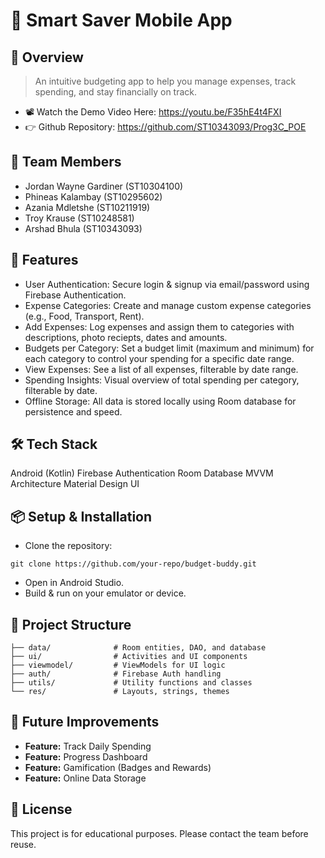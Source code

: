 # 💸 Smart Saver Mobile App
## 🧭 Overview
> An intuitive budgeting app to help you manage expenses, track spending, and stay financially on track.
- 📽️ Watch the Demo Video Here: https://youtu.be/F35hE4t4FXI
- 👉 Github Repository: https://github.com/ST10343093/Prog3C_POE 

## 👥 Team Members
- Jordan Wayne Gardiner (ST10304100)
- Phineas Kalambay (ST10295602)
- Azania Mdletshe (ST10211919)
- Troy Krause (ST10248581)
- Arshad Bhula (ST10343093)

## 📱 Features
- User Authentication: Secure login & signup via email/password using Firebase Authentication.
- Expense Categories: Create and manage custom expense categories (e.g., Food, Transport, Rent).
- Add Expenses: Log expenses and assign them to categories with descriptions, photo reciepts, dates and amounts.
- Budgets per Category: Set a budget limit (maximum and minimum) for each category to control your spending for a specific date range.
- View Expenses: See a list of all expenses, filterable by date range.
- Spending Insights: Visual overview of total spending per category, filterable by date.
- Offline Storage: All data is stored locally using Room database for persistence and speed.

## 🛠️ Tech Stack
Android (Kotlin)
Firebase Authentication
Room Database
MVVM Architecture
Material Design UI

## 📦 Setup & Installation
- Clone the repository:
```
git clone https://github.com/your-repo/budget-buddy.git
```
- Open in Android Studio.
- Build & run on your emulator or device.

## 📂 Project Structure
```
├── data/              # Room entities, DAO, and database
├── ui/                # Activities and UI components
├── viewmodel/         # ViewModels for UI logic
├── auth/              # Firebase Auth handling
├── utils/             # Utility functions and classes
└── res/               # Layouts, strings, themes
```

## 🧪 Future Improvements
- **Feature:** Track Daily Spending
- **Feature:** Progress Dashboard
- **Feature:** Gamification (Badges and Rewards)
- **Feature:** Online Data Storage

## 📄 License
This project is for educational purposes. Please contact the team before reuse.


